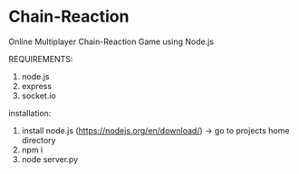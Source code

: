 # Chain-Reaction
Online Multiplayer Chain-Reaction Game using Node.js

REQUIREMENTS:
1. node.js
2. express
3. socket.io

installation:

1. install node.js (https://nodejs.org/en/download/)
-> go to projects home directory
2. npm i
3. node server.py
